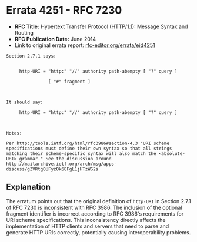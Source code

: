 # Errata 4251 - RFC 7230

- **RFC Title:** Hypertext Transfer Protocol (HTTP/1.1): Message Syntax and Routing
- **RFC Publication Date:** June 2014
- Link to original errata report: [rfc-editor.org/errata/eid4251](https://www.rfc-editor.org/errata/eid4251)

```
Section 2.7.1 says:


     http-URI = "http:" "//" authority path-abempty [ "?" query ]
                [ "#" fragment ]


It should say:

     http-URI = "http:" "//" authority path-abempty [ "?" query ]


Notes:

Per http://tools.ietf.org/html/rfc3986#section-4.3 "URI scheme specifications must define their own syntax so that all strings matching their scheme-specific syntax will also match the <absolute-URI> grammar." See the discussion around http://mailarchive.ietf.org/arch/msg/apps-discuss/gZVRtgOUFyzOk68FgL1jHTzWG2s
```

## Explanation

The erratum points out that the original definition of `http-URI` in Section 2.7.1 of RFC 7230 is inconsistent with RFC 3986.  The inclusion of the optional fragment identifier is incorrect according to RFC 3986's requirements for URI scheme specifications.  This inconsistency directly affects the implementation of HTTP clients and servers that need to parse and generate HTTP URIs correctly, potentially causing interoperability problems.

